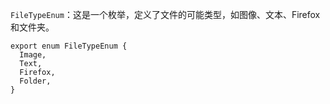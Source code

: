 `FileTypeEnum`：这是一个枚举，定义了文件的可能类型，如图像、文本、Firefox和文件夹。

```tsx
export enum FileTypeEnum {
  Image,
  Text,
  Firefox,
  Folder,
}
```

